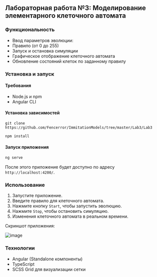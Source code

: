 ## Лабораторная работа №3: Моделирование элементарного клеточного автомата

### Функциональность
- Ввод параметров эволюции:
- Правило (от 0 до 255)
- Запуск и остановка симуляции
- Графическое отображение клеточного автомата
- Обновление состояний клеток по заданному правилу

### Установка и запуск
#### Требования
- Node.js и npm
- Angular CLI

#### Установка зависимостей
```
git clone https://github.com/Fencerror/ImmitationModels/tree/master/Lab3/Lab3
```

```sh
npm install
```

#### Запуск приложения
```sh
ng serve
```
После этого приложение будет доступно по адресу `http://localhost:4200/`.

### Использование
1. Запустите приложение.
2. Введите правило для клеточного автомата.
3. Нажмите кнопку `Start`, чтобы запустить эволюцию.
4. Нажмите `Stop`, чтобы остановить симуляцию.
5. Изменения клеточного автомата в реальном времени.

Скриншот приложения:

![image](https://github.com/user-attachments/assets/9b86c492-dba4-481a-b8fa-d63a6af502db)

### Технологии
- Angular (Standalone компоненты)
- TypeScript
- SCSS Grid для визуализации сетки



